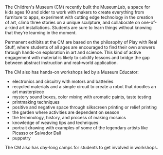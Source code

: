 
The Children's Museum (CM) recently built the MuseumLab, a space for kids ages 10 and older to work with makers to create everything from furniture to apps, experiment with cutting edge technology in the creation of art, climb three stories on a unique sculpture, and collaborate on one-of-a-kind art installations. Students are sure to learn things without knowing that they're learning in the moment.

Permanent exhibits at the CM are based on the philosophy of Play with Real Stuff, where students of all ages are encouraged to find their own answers through hands-on exploration in art and science. This kind of active engagement with material is likely to solidify lessons and bridge the gap between abstract instruction and real-world application.

The CM also has hands-on workshops led by a Museum Educator:

- electronics and circuitry with motors and batteries
- recycled materials and a simple circuit to create a robot that doodles an art masterpiece
- mystery sound boxes, color mixing with aromatic paints, taste testing
- printmaking techniques
- positive and negative space through silkscreen printing or relief printing
- the garden where activities are dependent on season
- the terminology, history, and process of making mosaics
- knowledge of weaving tips and techniques
- portrait drawing with examples of some of the legendary artists like Picasso or Salvador Dali
- puppetry

The CM also has day-long camps for students to get involved in workshops.
